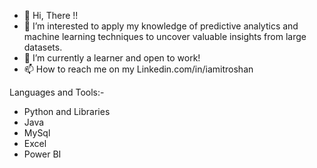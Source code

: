 - 👋 Hi, There !!
- 👀 I’m interested to apply my knowledge of predictive analytics and machine learning techniques to uncover valuable insights from large datasets.
- 🌱 I’m currently a learner and open to work!
- 📫 How to reach me on my Linkedin.com/in/iamitroshan 
  
Languages and Tools:-

 -  Python and Libraries
 -  Java
 -  MySql
 -  Excel
 -  Power BI

<!---
iAmitRoshan/iAmitRoshan is a ✨ special ✨ repository because its `README.md` (this file) appears on your GitHub profile.
You can click the Preview link to take a look at your changes.
--->
